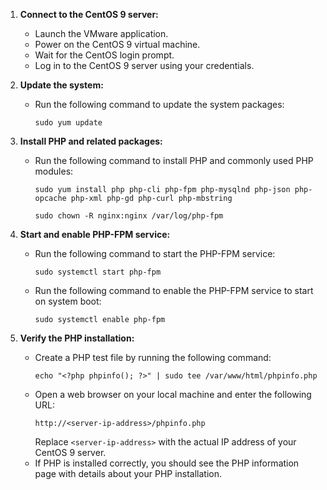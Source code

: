 1. **Connect to the CentOS 9 server:**
   - Launch the VMware application.
   - Power on the CentOS 9 virtual machine.
   - Wait for the CentOS login prompt.
   - Log in to the CentOS 9 server using your credentials.

2. **Update the system:**
   - Run the following command to update the system packages:
     ```
     sudo yum update
     ```

3. **Install PHP and related packages:**
   - Run the following command to install PHP and commonly used PHP modules:
     ```
     sudo yum install php php-cli php-fpm php-mysqlnd php-json php-opcache php-xml php-gd php-curl php-mbstring
     ```

     ```
     sudo chown -R nginx:nginx /var/log/php-fpm
     ```
     

4. **Start and enable PHP-FPM service:**
   - Run the following command to start the PHP-FPM service:
     ```
     sudo systemctl start php-fpm
     ```
   - Run the following command to enable the PHP-FPM service to start on system boot:
     ```
     sudo systemctl enable php-fpm
     ```

5. **Verify the PHP installation:**
   - Create a PHP test file by running the following command:
     ```
     echo "<?php phpinfo(); ?>" | sudo tee /var/www/html/phpinfo.php
     ```
   - Open a web browser on your local machine and enter the following URL:
     ```
     http://<server-ip-address>/phpinfo.php
     ```
     Replace `<server-ip-address>` with the actual IP address of your CentOS 9 server.
   - If PHP is installed correctly, you should see the PHP information page with details about your PHP installation.